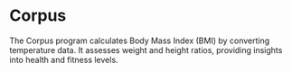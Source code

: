 # Corpus
 The Corpus program calculates Body Mass Index (BMI) by converting temperature data. It assesses weight and height ratios, providing insights into health and fitness levels.

